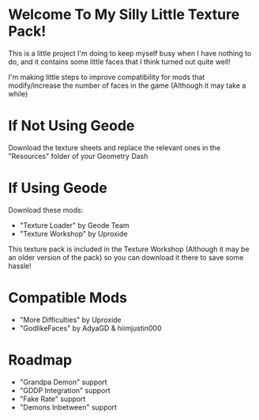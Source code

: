 # Welcome To My Silly Little Texture Pack!

This is a little project I'm doing to keep myself busy when I have nothing to do, and it contains some little faces that I think turned out quite well!

I'm making little steps to improve compatibility for mods that modify/increase the number of faces in the game (Although it may take a while)

# If Not Using Geode

Download the texture sheets and replace the relevant ones in the "Resources" folder of your Geometry Dash

# If Using Geode

Download these mods:
  - "Texture Loader" by Geode Team
  - "Texture Workshop" by Uproxide

This texture pack is included in the Texture Workshop (Although it may be an older version of the pack) so you can download it there to save some hassle!

# Compatible Mods

  - "More Difficulties" by Uproxide
  - "GodlikeFaces" by AdyaGD & hiimjustin000

# Roadmap

  - "Grandpa Demon" support
  - "GDDP Integration" support
  - "Fake Rate" support
  - "Demons Inbetween" support
